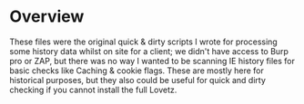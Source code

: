 # Overview

 These files were the original quick & dirty scripts I wrote for processing some history data whilst on site for a client; we didn't have access to Burp pro or ZAP,
but there was no way I wanted to be scanning IE history files for basic checks like Caching & cookie flags. These are mostly here for historical purposes, but they
also could be useful for quick and dirty checking if you cannot install the full Lovetz.
